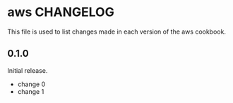 # aws CHANGELOG

This file is used to list changes made in each version of the aws cookbook.

## 0.1.0

Initial release.

- change 0
- change 1
